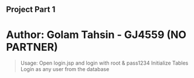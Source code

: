 ## Project Part 1
# Author: Golam Tahsin - GJ4559 (NO PARTNER)

> Usage:
> Open login.jsp and login with root & pass1234
> Initialize Tables
> Login as any user from the database